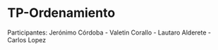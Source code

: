 # TP-Ordenamiento

Participantes: Jerónimo Córdoba - Valetin Corallo - Lautaro Alderete - Carlos Lopez